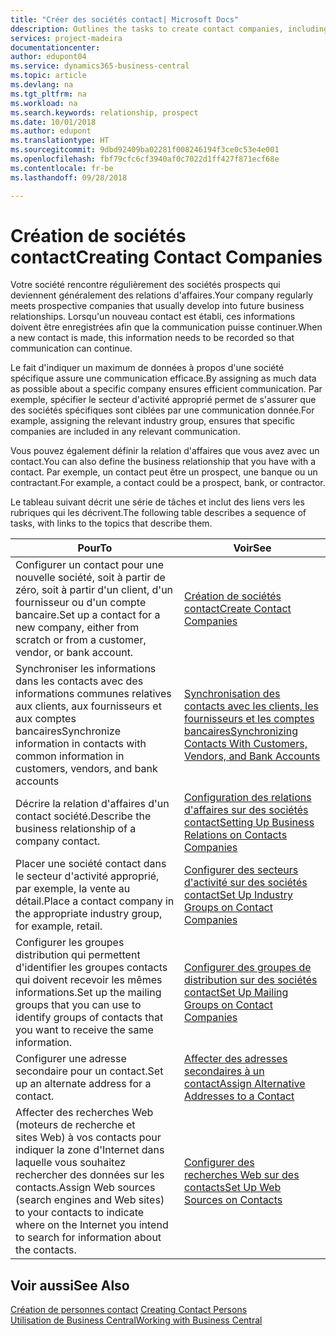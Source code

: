 ```yaml
---
title: "Créer des sociétés contact| Microsoft Docs"
ddescription: Outlines the tasks to create contact companies, including assigning relevant data about prospects and defining the business relationships you have with companies.
services: project-madeira
documentationcenter: 
author: edupont04
ms.service: dynamics365-business-central
ms.topic: article
ms.devlang: na
ms.tgt_pltfrm: na
ms.workload: na
ms.search.keywords: relationship, prospect
ms.date: 10/01/2018
ms.author: edupont
ms.translationtype: HT
ms.sourcegitcommit: 9dbd92409ba02281f008246194f3ce0c53e4e001
ms.openlocfilehash: fbf79cfc6cf3940af0c7022d1ff427f871ecf68e
ms.contentlocale: fr-be
ms.lasthandoff: 09/28/2018

---
```

# <a name="creating-contact-companies"></a><span data-ttu-id="299b8-102">Création de sociétés contact</span><span class="sxs-lookup"><span data-stu-id="299b8-102">Creating Contact Companies</span></span>
<span data-ttu-id="299b8-103">Votre société rencontre régulièrement des sociétés prospects qui deviennent généralement des relations d'affaires.</span><span class="sxs-lookup"><span data-stu-id="299b8-103">Your company regularly meets prospective companies that usually develop into future business relationships.</span></span> <span data-ttu-id="299b8-104">Lorsqu'un nouveau contact est établi, ces informations doivent être enregistrées afin que la communication puisse continuer.</span><span class="sxs-lookup"><span data-stu-id="299b8-104">When a new contact is made, this information needs to be recorded so that communication can continue.</span></span>

<span data-ttu-id="299b8-105">Le fait d'indiquer un maximum de données à propos d'une société spécifique assure une communication efficace.</span><span class="sxs-lookup"><span data-stu-id="299b8-105">By assigning as much data as possible about a specific company ensures efficient communication.</span></span> <span data-ttu-id="299b8-106">Par exemple, spécifier le secteur d'activité approprié permet de s'assurer que des sociétés spécifiques sont ciblées par une communication donnée.</span><span class="sxs-lookup"><span data-stu-id="299b8-106">For example, assigning the relevant industry group, ensures that specific companies are included in any relevant communication.</span></span>

<span data-ttu-id="299b8-107">Vous pouvez également définir la relation d'affaires que vous avez avec un contact.</span><span class="sxs-lookup"><span data-stu-id="299b8-107">You can also define the business relationship that you have with a contact.</span></span> <span data-ttu-id="299b8-108">Par exemple, un contact peut être un prospect, une banque ou un contractant.</span><span class="sxs-lookup"><span data-stu-id="299b8-108">For example, a contact could be a prospect, bank, or contractor.</span></span>

<span data-ttu-id="299b8-109">Le tableau suivant décrit une série de tâches et inclut des liens vers les rubriques qui les décrivent.</span><span class="sxs-lookup"><span data-stu-id="299b8-109">The following table describes a sequence of tasks, with links to the topics that describe them.</span></span>

| <span data-ttu-id="299b8-110">Pour</span><span class="sxs-lookup"><span data-stu-id="299b8-110">To</span></span> | <span data-ttu-id="299b8-111">Voir</span><span class="sxs-lookup"><span data-stu-id="299b8-111">See</span></span> |
| --- | --- |
| <span data-ttu-id="299b8-112">Configurer un contact pour une nouvelle société, soit à partir de zéro, soit à partir d'un client, d'un fournisseur ou d'un compte bancaire.</span><span class="sxs-lookup"><span data-stu-id="299b8-112">Set up a contact for a new company, either from scratch or from a customer, vendor, or bank account.</span></span> |[<span data-ttu-id="299b8-113">Création de sociétés contact</span><span class="sxs-lookup"><span data-stu-id="299b8-113">Create Contact Companies</span></span>](marketing-how-create-contact-companies.md) |
| <span data-ttu-id="299b8-114">Synchroniser les informations dans les contacts avec des informations communes relatives aux clients, aux fournisseurs et aux comptes bancaires</span><span class="sxs-lookup"><span data-stu-id="299b8-114">Synchronize information in contacts with common information in customers, vendors, and bank accounts</span></span> |[<span data-ttu-id="299b8-115">Synchronisation des contacts avec les clients, les fournisseurs et les comptes bancaires</span><span class="sxs-lookup"><span data-stu-id="299b8-115">Synchronizing Contacts With Customers, Vendors, and Bank Accounts</span></span>](marketing-synchronize-contacts-customers-vendors-bank-accounts.md) |
| <span data-ttu-id="299b8-116">Décrire la relation d'affaires d'un contact société.</span><span class="sxs-lookup"><span data-stu-id="299b8-116">Describe the business relationship of a company contact.</span></span> |[<span data-ttu-id="299b8-117">Configuration des relations d'affaires sur des sociétés contact</span><span class="sxs-lookup"><span data-stu-id="299b8-117">Setting Up Business Relations on Contacts Companies</span></span>](marketing-business-relations.md) |
| <span data-ttu-id="299b8-118">Placer une société contact dans le secteur d'activité approprié, par exemple, la vente au détail.</span><span class="sxs-lookup"><span data-stu-id="299b8-118">Place a contact company in the appropriate industry group, for example, retail.</span></span> |[<span data-ttu-id="299b8-119">Configurer des secteurs d'activité sur des sociétés contact</span><span class="sxs-lookup"><span data-stu-id="299b8-119">Set Up Industry Groups on Contact Companies</span></span>](marketing-industry-groups.md) |
| <span data-ttu-id="299b8-120">Configurer les groupes distribution qui permettent d'identifier les groupes contacts qui doivent recevoir les mêmes informations.</span><span class="sxs-lookup"><span data-stu-id="299b8-120">Set up the mailing groups that you can use to identify groups of contacts that you want to receive the same information.</span></span> |[<span data-ttu-id="299b8-121">Configurer des groupes de distribution sur des sociétés contact</span><span class="sxs-lookup"><span data-stu-id="299b8-121">Set Up Mailing Groups on Contact Companies</span></span>](marketing-mailing-groups.md) |
| <span data-ttu-id="299b8-122">Configurer une adresse secondaire pour un contact.</span><span class="sxs-lookup"><span data-stu-id="299b8-122">Set up an alternate address for a contact.</span></span> |[<span data-ttu-id="299b8-123">Affecter des adresses secondaires à un contact</span><span class="sxs-lookup"><span data-stu-id="299b8-123">Assign Alternative Addresses to a Contact</span></span>](marketing-how-assign-alternate-address.md) |
| <span data-ttu-id="299b8-124">Affecter des recherches Web (moteurs de recherche et sites Web) à vos contacts pour indiquer la zone d'Internet dans laquelle vous souhaitez rechercher des données sur les contacts.</span><span class="sxs-lookup"><span data-stu-id="299b8-124">Assign Web sources (search engines and Web sites) to your contacts to indicate where on the Internet you intend to search for information about the contacts.</span></span> |[<span data-ttu-id="299b8-125">Configurer des recherches Web sur des contacts</span><span class="sxs-lookup"><span data-stu-id="299b8-125">Set Up Web Sources on Contacts</span></span>](marketing-web-sources.md) |

## <a name="see-also"></a><span data-ttu-id="299b8-126">Voir aussi</span><span class="sxs-lookup"><span data-stu-id="299b8-126">See Also</span></span>
<span data-ttu-id="299b8-127">[Création de personnes contact](marketing-create-contact-persons.md) </span><span class="sxs-lookup"><span data-stu-id="299b8-127">[Creating Contact Persons](marketing-create-contact-persons.md) </span></span>  
[<span data-ttu-id="299b8-128">Utilisation de Business Central</span><span class="sxs-lookup"><span data-stu-id="299b8-128">Working with Business Central</span></span>](ui-work-product.md)

